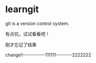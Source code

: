 # learngit
git is a version control system.

有点坑，试试看看吧！

刚才忘记了结果

change1-----------111111--------2222222
